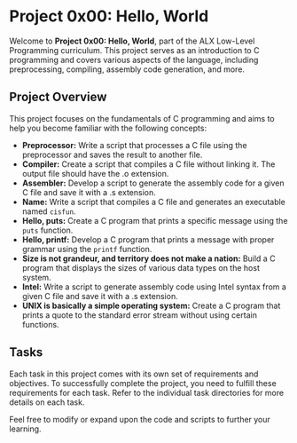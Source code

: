 # Project 0x00: Hello, World

Welcome to **Project 0x00: Hello, World**, part of the ALX Low-Level Programming curriculum. This project serves as an introduction to C programming and covers various aspects of the language, including preprocessing, compiling, assembly code generation, and more.

## Project Overview 

This project focuses on the fundamentals of C programming and aims to help you become familiar with the following concepts:

- **Preprocessor:** Write a script that processes a C file using the preprocessor and saves the result to another file.
- **Compiler:** Create a script that compiles a C file without linking it. The output file should have the .o extension.
- **Assembler:** Develop a script to generate the assembly code for a given C file and save it with a .s extension.
- **Name:** Write a script that compiles a C file and generates an executable named `cisfun`.
- **Hello, puts:** Create a C program that prints a specific message using the `puts` function.
- **Hello, printf:** Develop a C program that prints a message with proper grammar using the `printf` function.
- **Size is not grandeur, and territory does not make a nation:** Build a C program that displays the sizes of various data types on the host system.
- **Intel:** Write a script to generate assembly code using Intel syntax from a given C file and save it with a .s extension.
- **UNIX is basically a simple operating system:** Create a C program that prints a quote to the standard error stream without using certain functions.

## Tasks <a name="tasks"></a>

Each task in this project comes with its own set of requirements and objectives. To successfully complete the project, you need to fulfill these requirements for each task. Refer to the individual task directories for more details on each task.

Feel free to modify or expand upon the code and scripts to further your learning.

